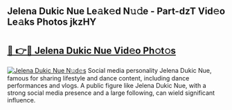 ## Jelena Dukic Nue Le𝚊k𝚎d N𝚞𝚍e - Part-dzT Vid𝚎o Le𝚊ks Photos jkzHY

# <h2><a href="http://fb7kks.evod.top/?m=Jelena+Dukic+Nue">🔗 👉🔴 Jelena Dukic Nue Vid𝚎o Ph𝚘t𝚘s</a></h2>

[![Jelena Dukic Nue N𝚞d𝚎s](https://i.imgur.com/8V9OHl7.gif)](http://fb7kks.evod.top/?m=Jelena+Dukic+Nue)
Social media personality Jelena Dukic Nue, famous for sharing lifestyle and dance content, including dance performances and vlogs. A public figure like Jelena Dukic Nue, with a strong social media presence and a large following, can wield significant influence. 
